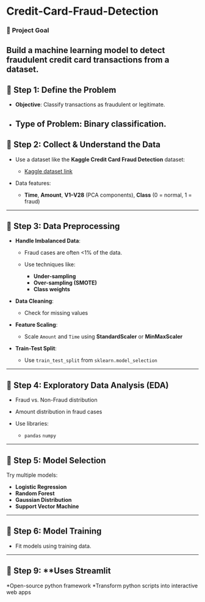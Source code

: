 # Credit-Card-Fraud-Detection
### 🎯 **Project Goal**
Build a machine learning model to detect fraudulent credit card transactions from a dataset.
---
## 🔹 Step 1: **Define the Problem**

* **Objective**: Classify transactions as fraudulent or legitimate.
* **Type of Problem**: Binary classification.
  ---
## 🔹 Step 2: **Collect & Understand the Data**

* Use a dataset like the **Kaggle Credit Card Fraud Detection** dataset:

    * [Kaggle dataset link](https://www.kaggle.com/datasets/mlg-ulb/creditcardfraud)
* Data features:

  * **Time**, **Amount**, **V1–V28** (PCA components), **Class** (0 = normal, 1 = fraud)

---

## 🔹 Step 3: **Data Preprocessing**

* **Handle Imbalanced Data**:

  * Fraud cases are often <1% of the data.
  * Use techniques like:

    * **Under-sampling**
    * **Over-sampling (SMOTE)**
    * **Class weights**
* **Data Cleaning**:

  * Check for missing values
* **Feature Scaling**:

  * Scale `Amount` and `Time` using **StandardScaler** or **MinMaxScaler**
* **Train-Test Split**:

  * Use `train_test_split` from `sklearn.model_selection`

---

## 🔹 Step 4: **Exploratory Data Analysis (EDA)**

  * Fraud vs. Non-Fraud distribution
  * Amount distribution in fraud cases
  
* Use libraries:

  *  `pandas` `numpy`

---

## 🔹 Step 5: **Model Selection**

Try multiple models:

* **Logistic Regression**
* **Random Forest**
* **Gaussian Distribution**
* **Support Vector Machine**

---
## 🔹 Step 6: **Model Training**

* Fit models using training data.
---

## 🔹 Step 9: **Uses Streamlit 

*Open-source python framework
*Transform python scripts into interactive web apps




